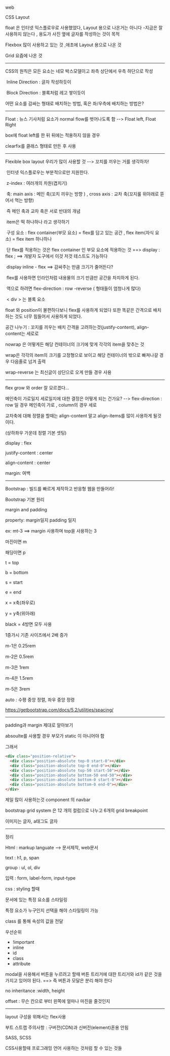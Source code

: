 web

CSS Layout

float 은 인터넷 익스플로우로 사용했었다, Layout 용으로 나온거는 아니다 -지금은 잘 사용하지 않는다 , 용도가 사진 옆에 글자를 작성하는 것이 목적

Flexbox 많이 사용하고 있는 것 ,애초에 Layout 용으로 나온 것

Grid 요즘에 나온 것

---

CSS의 원칙은 모든 요소는 네모 박스모델이고 좌측 상단에서 우측 하단으로 작성

​	Inline Direction : 글자 작성하듯이 

​	Block Direction : 블록처럼 레고 쌓이듯이



어떤 요소를 감싸는 형태로 배치하는 방법, 혹은 좌/우측에 배치하는 방법은?



---

Float : 뉴스 기사처럼 요소가 normal flow를 벗어나도록 함 --> Float left, Float Right

box에 float left를 한 뒤 뒤에는 적용하지 않을 경우

clearfix를 클래스 형태로 만든 후 사용



---

Flexible box layout 우리가 많이 사용할 것  --> 꼬치를 끼우는 거를 생각하자! 

​	인터넷 익스플로우는 부분적으로만 지원한다.

​	z-index : 여러개의 차원(겹치기)

​	축: main axis : 메인 축(꼬치 끼우는 방향 ) , cross axis : 교차 축(꼬지룰 위아래로 뜯어서 먹는 방향) 

​	즉 메인 축과 교차 축은 서로 반대의 개념 

​	item은 떡 하나하나 라고 생각하기

​	구성 요소 : flex container(부모 요소) = flex를 담고 있는 공간 , flex item(자식 요소)  = flex item 하나하나

​	단 flex를 적용하는 것은 flex container 인 부모 요소에 적용하는 것 ==> display : flex ; ==> 개발자 도구에서 이것 저것 테스트도 가능하다  

​	display inline - flex ==>  감싸주는 만큼 크기가 줄어든다?

​	flex를 사용하면 인라인처럼 내용물의 크기 만큼만 공간을 차지하게 된다. 

​	역으로 하려면 flex-direction : row -reverse ( 형태들이 엄청나게 많다)

​	< div > 는 블록 요소

float 와 position이 불편하다보니 flex를 사용하게 되었다 또한 똑같은 간격으로 배치하는 것도 너무 힘들어서 사용하게 되었다.



공간 나누기 : 꼬지를 끼우는 배치 간격을 고려하는것(justify-content), align-content는 세로로

nowrap 은 어떻게든 해당 컨테이너의 크기에 맞게 각각의 item을 맞추는 것

wrap은 각각의 item의 크기를 고정형으로 보이고 해당 컨테이너의 밖으로 빠져나갈 경우 다음줄로 넘겨 출력

wrap-reverse 는 최신글이 상단으로 오게 만들 경우 사용

---

flex grow 와 order 잘 모르겠다...

메인축이 가로일지 세로일지에 대한 결정은 어떻게 되는 건가요? --> flex-direction : row 일 경우 메인축이 가로 , column의 경우 세로 

교차축에 대해 정렬을 할때는 align-content  말고 align-items를 많이 사용하게 될것이다.



(상하좌우 가운데 정렬 기본 셋팅)

display : flex 

justify-content : center

align-content : center

margin: 여백

---



Bootstrap : 빌드를 빠르게 제작하고 반응형 웹을 만들어라! 

Bootstrap 기본 원리

margin and padding

property: margin일지 padding 일지

ex: mt-3 ==> margin 사용하며 top을 사용하는 3

<property>

마진이면 m

패딩이면 p

<side>

t = top

b = bottom

s = start

e = end

x = x축(좌우로)

y = y축(위아래)

black = 4방면 모두 사용

<size> 1증가시 기존 사이즈에서 2배 증가

m-1은 0.25rem

m-2은 0.5rem

m-3은 1rem

m-4은 1.5rem

m-5은 3rem

auto : 수평 중앙 정렬, 좌우 중앙 정령

https://getbootstrap.com/docs/5.2/utilities/spacing/

---

padding과 margin 제대로 알아보기



absoulte를 사용할 경우 부모가 static 이 아니어야 함

그래서 

```html
<div class="position-relative">
  <div class="position-absolute top-0 start-0"></div>
  <div class="position-absolute top-0 end-0"></div>
  <div class="position-absolute top-50 start-50"></div>
  <div class="position-absolute bottom-50 end-50"></div>
  <div class="position-absolute bottom-0 start-0"></div>
  <div class="position-absolute bottom-0 end-0"></div>
</div>
```



제일 많이 사용하는것 component 의 navbar



bootstrap grid system 은 12 개의 컬럼으로 나누고 6개의 grid breakpoint

이미지는 글자, a태그도 글자



---

정리 

Html : markup languate --> 문서제작, web문서

text : h1, p, span

group : ul, ol, div

입력 : form, label-form, input-type



css : styling 할때  

문서에 있는 특정 요소를 스타일링

특정 요소가 누구인지 선택을 해야 스타일링이 가능

class 를 통해 속성의 값을 전달



우선순위

- !important
- inline
- id
- class
- attribute

modal을 사용해서 버튼을 누르려고 할때 버튼 트리거에 대한 트리거와 id가 같은 것을 가지고 있어야 된다. ==> 즉 버튼과 모달은 분리 해야 한다

no inheritance :width, height

offset : 무슨 칸으로 부터 왼쪽에 얼마나 마진을 줄것인지

---

layout 구성을 위해서는 flex사용

부트 스트랩 주의사항 : 구버전(CDN)과 신버전(element)혼용 안됨



SASS, SCSS

CSS사용할때 프로그래밍 언어 사용하는 것처럼 할 수 있는 것들
